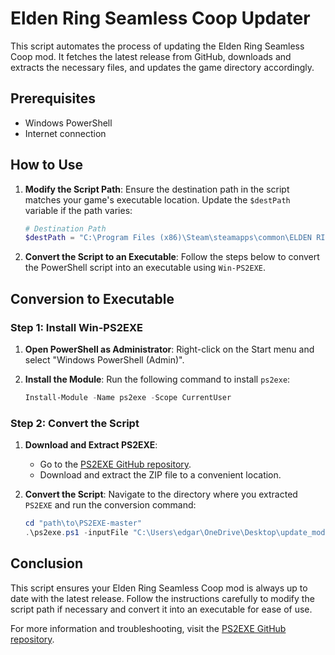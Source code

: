 # Elden Ring Seamless Coop Updater

This script automates the process of updating the Elden Ring Seamless Coop mod. It fetches the latest release from GitHub, downloads and extracts the necessary files, and updates the game directory accordingly.

## Prerequisites

- Windows PowerShell
- Internet connection

## How to Use

1. **Modify the Script Path**:
    Ensure the destination path in the script matches your game's executable location. Update the `$destPath` variable if the path varies:
    ```powershell
    # Destination Path
    $destPath = "C:\Program Files (x86)\Steam\steamapps\common\ELDEN RING\Game"
    ```

2. **Convert the Script to an Executable**:
    Follow the steps below to convert the PowerShell script into an executable using `Win-PS2EXE`.

## Conversion to Executable

### Step 1: Install Win-PS2EXE

1. **Open PowerShell as Administrator**:
    Right-click on the Start menu and select "Windows PowerShell (Admin)".

2. **Install the Module**:
    Run the following command to install `ps2exe`:
    ```powershell
    Install-Module -Name ps2exe -Scope CurrentUser
    ```

### Step 2: Convert the Script

1. **Download and Extract PS2EXE**:
    - Go to the [PS2EXE GitHub repository](https://github.com/MScholtes/PS2EXE).
    - Download and extract the ZIP file to a convenient location.

2. **Convert the Script**:
    Navigate to the directory where you extracted `PS2EXE` and run the conversion command:
    ```powershell
    cd "path\to\PS2EXE-master"
    .\ps2exe.ps1 -inputFile "C:\Users\edgar\OneDrive\Desktop\update_mod.ps1" -outputFile "C:\Users\edgar\OneDrive\Desktop\update_mod.exe"
    ```


## Conclusion

This script ensures your Elden Ring Seamless Coop mod is always up to date with the latest release. Follow the instructions carefully to modify the script path if necessary and convert it into an executable for ease of use.

For more information and troubleshooting, visit the [PS2EXE GitHub repository](https://github.com/MScholtes/PS2EXE).